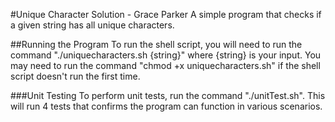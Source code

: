 #Unique Character Solution - Grace Parker
A simple program that checks if a given string has all unique characters.

##Running the Program
To run the shell script, you will need to run the command "./uniquecharacters.sh {string}" where {string} is your input.
You may need to run the command "chmod +x uniquecharacters.sh" if the shell script doesn't run the first time.

###Unit Testing
To perform unit tests, run the command "./unitTest.sh". This will run 4 tests that confirms the program can function in various scenarios.